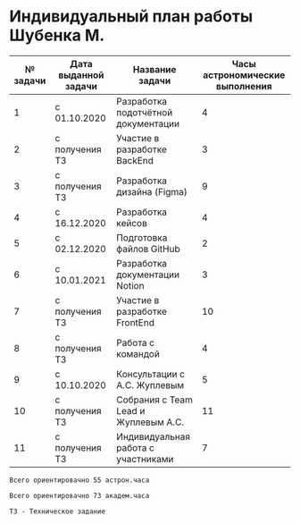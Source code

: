 # Индивидуальный план работы Шубенка М.

|№ задачи   | Дата выданной задачи  | Название задачи  | Часы астрономические выполнения  |
| ------------ | ------------ | ------------ | ------------ |
|1| с 01.10.2020| Разработка подотчётной документации | 4| 
|2|с получения ТЗ|Участие в разработке BackEnd| 3|
|3|с получения ТЗ|Разработка дизайна (Figma)| 9|
|4|с 16.12.2020| Разработка кейсов| 4
|5|с 02.12.2020|Подготовка файлов GitHub | 2|
 |6|с 10.01.2021|Разработка документации Notion| 3|
|7|с получения ТЗ|Участие в разработке FrontEnd| 10|
|8|с получения ТЗ| Работа с командой | 4|
|9|c 10.10.2020|Консультации с А.С. Жуплевым| 5| 
|10|с получения ТЗ|Собрания с Team Lead и Жуплевым А.С.| 11|
|11|с получения ТЗ|Индивидуальная работа с участниками|7|

`Всего ориентировачно 55 астрон.часа `

`Всего ориентировачно 73 академ.часа `

`ТЗ - Техническое задание`
